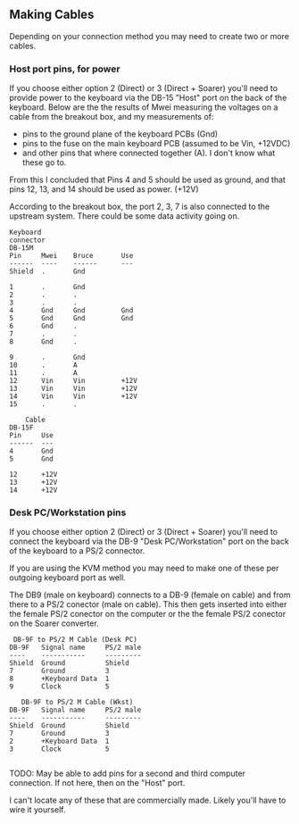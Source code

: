 ## Making Cables

Depending on your connection method you may need to create two or more cables.

### Host port pins, for power

If you choose either option 2 (Direct) or 3 (Direct + Soarer) you'll need to
provide power to the keyboard via the DB-15 "Host" port on the back of the
keyboard. Below are the the results of Mwei measuring the voltages on a cable
from the breakout box, and my measurements of:

* pins to the ground plane of the keyboard PCBs (Gnd)
* pins to the fuse on the main keyboard PCB (assumed to be Vin, +12VDC)
* and other pins that where connected together (A). I don't know what these go to.

From this I concluded that Pins 4 and 5 should be used as ground, 
and that pins 12, 13, and 14 should be used as power. (+12V)

According to the breakout box, the port 2, 3, 7 is also connected to the
upstream system. There could be some data activity going on.

```
Keyboard 
connector
DB-15M                           
Pin     Mwei    Bruce       Use 
------  ----    ------      --- 
Shield  .       Gnd             

1       .       Gnd             
2       .       .               
3       .       .               
4       Gnd     Gnd         Gnd 
5       Gnd     Gnd         Gnd 
6       Gnd     .               
7       .       .               
8       Gnd     .               

9       .       Gnd             
10      .       A               
11      .       A               
12      Vin     Vin         +12V
13      Vin     Vin         +12V
14      Vin     Vin         +12V
15      .       .               
```
```
    Cable
DB-15F 
Pin     Use 
------  --- 
4       Gnd 
5       Gnd 

12      +12V
13      +12V
14      +12V          
```

### Desk PC/Workstation pins

If you choose either option 2 (Direct) or 3 (Direct + Soarer) you'll need to
connect the keyboard via the DB-9 "Desk PC/Workstation" port on the back of the
keyboard to a PS/2 connector.

If you are using the KVM method you may need to make one of these per outgoing
keyboard port as well.

The DB9 (male on keyboard) connects to a DB-9 (female on cable) and from there
to a PS/2 conector (male on cable). This then gets inserted into either the
female PS/2 conector on the computer or the the female PS/2 conector on the
Soarer converter.


```
 DB-9F to PS/2 M Cable (Desk PC)
DB-9F   Signal name     PS/2 male
----    -----------     ---------
Shield  Ground          Shield
7       Ground          3
8       +Keyboard Data  1
9       Clock           5

   DB-9F to PS/2 M Cable (Wkst)
DB-9F   Signal name     PS/2 male
----    -----------     ---------
Shield  Ground          Shield
7       Ground          3
2       +Keyboard Data  1
3       Clock           5
    
```
TODO: May be able to add pins for a second and third computer connection. If not
here, then on the "Host" port. 

I can't locate any of these that are commercially made. Likely you'll have to wire it yourself.

